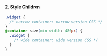 #### 2. Style Children

```css
.widget {
  /* narrow container: narrow version CSS */
}
@container size(min-width: 480px) {
  .widget {
    /* wide container: wide version CSS */
  }
}
```
